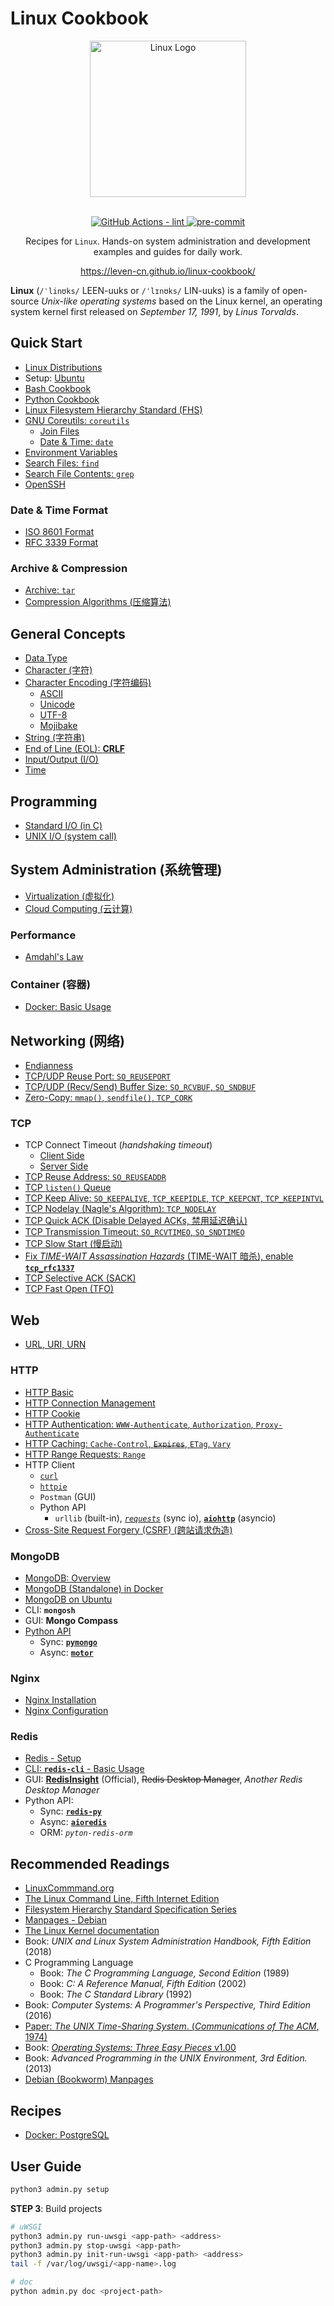 # Linux Cookbook

<section align="center">
  <img src="https://leven-cn.github.io/linux-cookbook/imgs/linux-logo.svg"
    alt="Linux Logo" width="250" height="250" style="text-align:center;" title="Linux Logo">
  <br><br>
  <p>
    <a href="https://github.com/leven-cn/linux-cookbook/actions/workflows/lint.yml">
      <img src="https://github.com/leven-cn/linux-cookbook/actions/workflows/lint.yml/badge.svg"
      alt="GitHub Actions - lint" style="max-width:100%;">
    </a>
    <a href="https://github.com/pre-commit/pre-commit">
      <img src="https://img.shields.io/badge/pre--commit-enabled-brightgreen?logo=pre-commit&logoColor=white"
      alt="pre-commit" style="max-width:100%;">
    </a>
  </p>
  <p>Recipes for <code>Linux</code>.
  Hands-on system administration and development examples and guides for daily work.</p>
  <p><a href="https://leven-cn.github.io/linux-cookbook/">https://leven-cn.github.io/linux-cookbook/</a></p>
</section>

**Linux** (`/ˈlinʊks/` LEEN-uuks or `/ˈlɪnʊks/` LIN-uuks)
is a family of open-source *Unix-like operating systems* based on the Linux kernel,
an operating system kernel first released on *September 17, 1991*, by *Linus Torvalds*.

<!-- markdownlint-disable line-length -->

## Quick Start

- [Linux Distributions](https://leven-cn.github.io/linux-cookbook/cookbook/quick_start/linux_distributions)
- Setup: [Ubuntu](https://leven-cn.github.io/linux-cookbook/cookbook/quick_start/setup_ubuntu)
- [Bash Cookbook](https://leven-cn.github.io/bash-cookbook/)
- [Python Cookbook](https://leven-cn.github.io/python-cookbook/)
- [Linux Filesystem Hierarchy Standard (FHS)](https://leven-cn.github.io/linux-cookbook/cookbook/quick_start/linux_fhs)
- [GNU Coreutils: `coreutils`](https://leven-cn.github.io/linux-cookbook/cookbook/quick_start/coreutils)
  - [Join Files](https://leven-cn.github.io/linux-cookbook/cookbook/quick_start/join-files)
  - [Date & Time: `date`](https://leven-cn.github.io/linux-cookbook/cookbook/quick_start/date)
- [Environment Variables](https://leven-cn.github.io/linux-cookbook/cookbook/quick_start/env)
- [Search Files: `find`](https://leven-cn.github.io/linux-cookbook/cookbook/quick_start/find)
- [Search File Contents: `grep`](https://leven-cn.github.io/linux-cookbook/cookbook/quick_start/grep)
- [OpenSSH](https://leven-cn.github.io/linux-cookbook/cookbook/quick_start/ssh)

### Date & Time Format

- [ISO 8601 Format](https://leven-cn.github.io/linux-cookbook/cookbook/quick_start/datetime_fmt_iso_8601)
- [RFC 3339 Format](https://leven-cn.github.io/linux-cookbook/cookbook/quick_start/datetime_fmt_rfc_3339)

### Archive & Compression

- [Archive: `tar`](https://leven-cn.github.io/linux-cookbook/cookbook/quick_start/archive)
- [Compression Algorithms (压缩算法)](https://leven-cn.github.io/linux-cookbook/cookbook/quick_start/compression_algorithms)

## General Concepts

- [Data Type](https://leven-cn.github.io/linux-cookbook/cookbook/general_concepts/data_type)
- [Character (字符)](https://leven-cn.github.io/linux-cookbook/cookbook/general_concepts/char)
- [Character Encoding (字符编码)](https://leven-cn.github.io/linux-cookbook/cookbook/general_concepts/char_encoding)
  - [ASCII](https://leven-cn.github.io/linux-cookbook/cookbook/general_concepts/ascii)
  - [Unicode](https://leven-cn.github.io/linux-cookbook/cookbook/general_concepts/unicode)
  - [UTF-8](https://leven-cn.github.io/linux-cookbook/cookbook/general_concepts/utf_8)
  - [Mojibake](https://leven-cn.github.io/linux-cookbook/cookbook/general_concepts/Mojibake)
- [String (字符串)](https://leven-cn.github.io/linux-cookbook/cookbook/general_concepts/str)
- [End of Line (EOL): **CRLF**](https://leven-cn.github.io/linux-cookbook/cookbook/general_concepts/eol_crlf)
- [Input/Output (I/O)](https://leven-cn.github.io/linux-cookbook/cookbook/general_concepts/io)
- [Time](https://leven-cn.github.io/linux-cookbook/cookbook/general_concepts/time)

## Programming

- [Standard I/O (in C)](https://leven-cn.github.io/linux-cookbook/cookbook/programming/stdio)
- [UNIX I/O (system call)](https://leven-cn.github.io/linux-cookbook/cookbook/programming/syscall_io)

## System Administration (系统管理)

- [Virtualization (虚拟化)](https://leven-cn.github.io/linux-cookbook/cookbook/sys/virtualization)
- [Cloud Computing (云计算)](https://leven-cn.github.io/linux-cookbook/cookbook/sys/cloud_computing)

### Performance

- [Amdahl's Law](https://leven-cn.github.io/linux-cookbook/cookbook/sys_admin/amdahl_law)

### Container (容器)

- [Docker: Basic Usage](https://leven-cn.github.io/linux-cookbook/cookbook/sys/docker_basic)

## Networking (网络)

- [Endianness](https://leven-cn.github.io/linux-cookbook/cookbook/net/endianness)
- [TCP/UDP Reuse Port: `SO_REUSEPORT`](https://leven-cn.github.io/linux-cookbook/cookbook/net/reuse_port)
- [TCP/UDP (Recv/Send) Buffer Size: `SO_RCVBUF`, `SO_SNDBUF`](https://leven-cn.github.io/linux-cookbook/cookbook/net/buffer_size)
- [Zero-Copy: `mmap()`, `sendfile()`, `TCP_CORK`](https://leven-cn.github.io/linux-cookbook/cookbook/net/zero_copy)

### TCP

- TCP Connect Timeout (*handshaking timeout*)
  - [Client Side](https://leven-cn.github.io/linux-cookbook/cookbook/net/tcp_connect_timeout_client)
  - [Server Side](https://leven-cn.github.io/linux-cookbook/cookbook/net/tcp_connect_timeout_server)
- [TCP Reuse Address: `SO_REUSEADDR`](https://leven-cn.github.io/linux-cookbook/cookbook/net/tcp_reuse_address)
- [TCP `listen()` Queue](https://leven-cn.github.io/linux-cookbook/cookbook/net/tcp_listen_queue)
- [TCP Keep Alive: `SO_KEEPALIVE`, `TCP_KEEPIDLE`, `TCP_KEEPCNT`, `TCP_KEEPINTVL`](https://leven-cn.github.io/linux-cookbook/cookbook/net/tcp_keepalive)
- [TCP Nodelay (Nagle's Algorithm): `TCP_NODELAY`](https://leven-cn.github.io/linux-cookbook/cookbook/net/tcp_nodelay)
- [TCP Quick ACK (Disable Delayed ACKs, 禁用延迟确认)](https://leven-cn.github.io/linux-cookbook/cookbook/net/tcp_quickack)
- [TCP Transmission Timeout: `SO_RCVTIMEO`, `SO_SNDTIMEO`](https://leven-cn.github.io/linux-cookbook/cookbook/net/tcp_transmission_timeout)
- [TCP Slow Start (慢启动)](https://leven-cn.github.io/linux-cookbook/cookbook/net/tcp_slowstart)
- [Fix *TIME-WAIT Assassination Hazards* (TIME-WAIT 暗杀), enable **`tcp_rfc1337`**](https://leven-cn.github.io/linux-cookbook/cookbook/net/tcp_rfc1337)
- [TCP Selective ACK (SACK)](https://leven-cn.github.io/linux-cookbook/cookbook/net/tcp_sack)
- [TCP Fast Open (TFO)](https://leven-cn.github.io/linux-cookbook/cookbook/net/tcp_fastopen)

## Web

- [URL, URI, URN](https://leven-cn.github.io/linux-cookbook/cookbook/web/uri_url_urn)

### HTTP

- [HTTP Basic](https://leven-cn.github.io/linux-cookbook/cookbook/web/http_basic)
- [HTTP Connection Management](https://leven-cn.github.io/linux-cookbook/cookbook/web/http_connection)
- [HTTP Cookie](https://leven-cn.github.io/linux-cookbook/cookbook/web/http_cookie)
- [HTTP Authentication: `WWW-Authenticate`, `Authorization`, `Proxy-Authenticate`](https://leven-cn.github.io/linux-cookbook/cookbook/web/http_authentication)
- [HTTP Caching: `Cache-Control`, ~~`Expires`~~, `ETag`, `Vary`](https://leven-cn.github.io/linux-cookbook/cookbook/web/http_caching)
- [HTTP Range Requests: `Range`](https://leven-cn.github.io/linux-cookbook/cookbook/web/http_range)
- HTTP Client
  - [`curl`](https://leven-cn.github.io/linux-cookbook/cookbook/web/curl)
  - [`httpie`](https://leven-cn.github.io/linux-cookbook/cookbook/web/httpie)
  - `Postman` (GUI)
  - Python API
    - `urllib` (built-in), [*`requests`*](https://requests.readthedocs.io/en/latest/) (sync io), [**`aiohttp`**](https://docs.aiohttp.org/en/stable/) (asyncio)
- [Cross-Site Request Forgery (CSRF) (跨站请求伪造)](https://leven-cn.github.io/linux-cookbook/cookbook/web/csrf)

### MongoDB

- [MongoDB: Overview](https://leven-cn.github.io/linux-cookbook/cookbook/web/mongodb/mongodb)
- [MongoDB (Standalone) in Docker](https://leven-cn.github.io/linux-cookbook/cookbook/web/mongodb/mongodb_standalone_docker)
- [MongoDB on Ubuntu](https://leven-cn.github.io/linux-cookbook/cookbook/web/mongodb/mongodb_ubuntu)
- CLI: **`mongosh`**
- GUI: **Mongo Compass**
- [Python API](https://www.mongodb.com/docs/drivers/python/)
  - Sync: [**`pymongo`**](https://www.mongodb.com/docs/drivers/pymongo/)
  - Async: [**`motor`**](https://www.mongodb.com/docs/drivers/motor/)

### Nginx

- [Nginx Installation](https://leven-cn.github.io/linux-cookbook/cookbook/web/nginx/nginx_installation)
- [Nginx Configuration](https://leven-cn.github.io/linux-cookbook/cookbook/web/nginx/nginx_configuration)

### Redis

- [Redis - Setup](https://leven-cn.github.io/linux-cookbook/cookbook/web/redis/redis_setup)
- [CLI: **`redis-cli`** - Basic Usage](https://leven-cn.github.io/linux-cookbook/cookbook/web/redis/redis_usage_basic)
- GUI: [**RedisInsight**](https://redis.com/redis-enterprise/redis-insight/) (Official), ~~Redis Desktop Manager~~, *Another Redis Desktop Manager*
- Python API:
  - Sync: [**`redis-py`**](https://redis.readthedocs.io/en/latest/)
  - Async: [**`aioredis`**](https://aioredis.readthedocs.io/en/latest/)
  - ORM: *`pyton-redis-orm`*

## Recommended Readings

<!-- markdownlint-disable line-length -->

- [LinuxCommmand.org](https://linuxcommand.org/)
- [The Linux Command Line, Fifth Internet Edition](https://linuxcommand.org/tlcl.php)
- [Filesystem Hierarchy Standard Specification Series](https://refspecs.linuxfoundation.org/fhs.shtml)
- [Manpages - Debian](https://manpages.debian.org/bullseye/manpages/index.html)
- [The Linux Kernel documentation](https://www.kernel.org/doc/html/latest/index.html)
- Book: *UNIX and Linux System Administration Handbook, Fifth Edition* (2018)
- C Programming Language
  - Book: *The C Programming Language, Second Edition* (1989)
  - Book: *C: A Reference Manual, Fifth Edition* (2002)
  - Book: *The C Standard Library* (1992)
- Book: *Computer Systems: A Programmer's Perspective, Third Edition* (2016)
- [Paper: *The UNIX Time-Sharing System*. (*Communications of The ACM*, 1974)](https://www.scs.stanford.edu/nyu/04fa/sched/readings/unix.pdf)
- Book: [*Operating Systems: Three Easy Pieces* v1.00](https://pages.cs.wisc.edu/~remzi/OSTEP/)
- Book: *Advanced Programming in the UNIX Environment, 3rd Edition.* (2013)
- [Debian (Bookworm) Manpages](https://manpages.debian.org/bookworm/manpages-dev/index.html)

<!-- markdownlint-enble line-length -->

## Recipes

- [Docker: PostgreSQL](https://leven-cn.github.io/linux-cookbook/recipes/docker_postgresql)

<!-- markdownlint-enable line-length -->

## User Guide

```bash
python3 admin.py setup
```

**STEP 3**: Build projects

```bash
# uWSGI
python3 admin.py run-uwsgi <app-path> <address>
python3 admin.py stop-uwsgi <app-path>
python3 admin.py init-run-uwsgi <app-path> <address>
tail -f /var/log/uwsgi/<app-name>.log

# doc
python admin.py doc <project-path>
```
